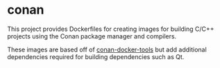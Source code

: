 # conan

This project provides Dockerfiles for creating images for building C/C++
projects using the Conan package manager and compilers.

These images are based off of
[conan-docker-tools](https://github.com/conan-io/conan-docker-tools.git) but
add additional dependencies required for building dependencies such as Qt.

